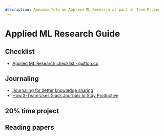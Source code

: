 ```yaml
---
description: Awesome Tuto on Applied ML Research as part of Team Processes
---
```


# Applied ML Research Guide

## Checklist

- [Applied ML Research checklist · guitton.co](https://guitton.co/posts/applied-ml-research/)

## Journaling

- [Journaling for better knowledge sharing](https://x-team.com/remote-team-guide/communication/)
- [How X-Team Uses Slack Journals to Stay Productive](https://x-team.com/blog/why-its-important-to-keep-a-slack-journal/)

## 20% time project

## Reading papers
